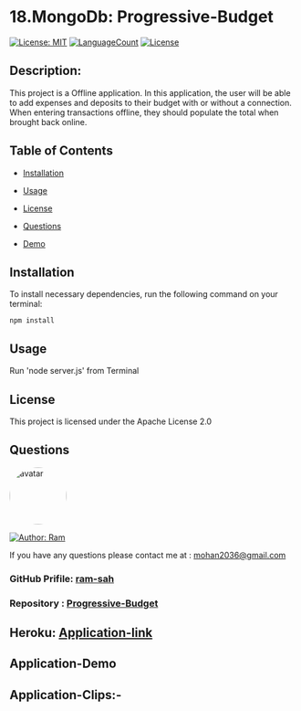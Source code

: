 # 18.MongoDb: Progressive-Budget

[![License: MIT](https://img.shields.io/badge/License-Apache2.0-green.svg)](https://opensource.org/licenses/MIT)
[![LanguageCount](https://img.shields.io/github/languages/count/ram-sah/Progressive-Budget)](https://github.com/ram-sah/Progressive-Budget)
[![License](https://img.shields.io/github/repo-size/ram-sah/Progressive-Budget?logo=gitHub)](https://github.com/ram-sah/Progressive-Budget)

## Description: 

This project is a Offline application. In this application, the user will be able to add expenses and deposits to their budget with or without a connection. When entering transactions offline, they should populate the total when brought back online.
         
## Table of Contents
       
* [Installation](#installation)
            
* [Usage](#usage)
            
* [License](#license)
            
* [Questions](#Questions)

* [Demo](#Application-Demo)
         
## Installation
            
To install necessary dependencies, run the following command on your terminal:
            
```
npm install
```
        
## Usage
            
Run 'node server.js' from Terminal

## License 
            
This project is licensed under the Apache License 2.0

## Questions
            
<img src="https://github.com/ram-sah.png" alt="avatar" style="border-radius: 50px" width="100" />

[![Author: Ram](https://img.shields.io/badge/Author-RamSah-red.svg)](https://github.com/ram-sah)  
       
If you have any questions please contact me at : mohan2036@gmail.com
### GitHub Prifile: [ram-sah](https://github.com/ram-sah) 
### Repository : [Progressive-Budget](https://github.com/ram-sah/Progressive-Budget)

## Heroku: [Application-link](https://Progressive-Budget20.herokuapp.com)

## Application-Demo 



## Application-Clips:-

